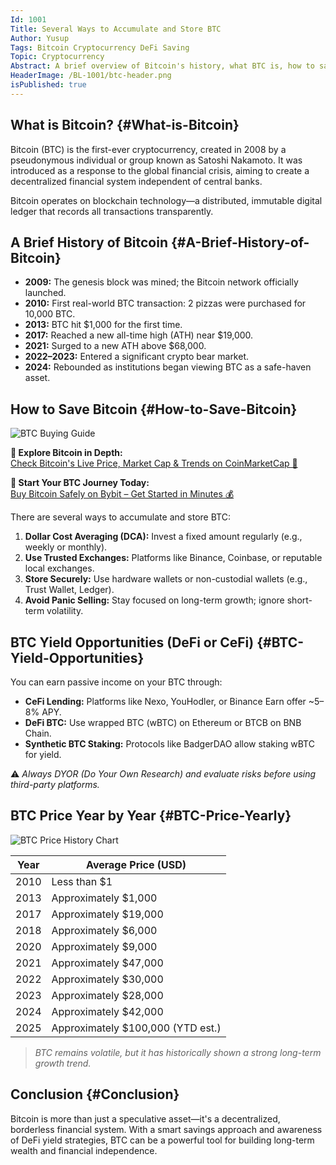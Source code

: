 ```yaml
---
Id: 1001  
Title: Several Ways to Accumulate and Store BTC  
Author: Yusup  
Tags: Bitcoin Cryptocurrency DeFi Saving  
Topic: Cryptocurrency  
Abstract: A brief overview of Bitcoin's history, what BTC is, how to save in BTC, BTC yield opportunities, and a year-by-year price breakdown.  
HeaderImage: /BL-1001/btc-header.png  
isPublished: true  
---
```


## What is Bitcoin? {#What-is-Bitcoin}

Bitcoin (BTC) is the first-ever cryptocurrency, created in 2008 by a pseudonymous individual or group known as Satoshi Nakamoto. It was introduced as a response to the global financial crisis, aiming to create a decentralized financial system independent of central banks.

Bitcoin operates on blockchain technology—a distributed, immutable digital ledger that records all transactions transparently.

## A Brief History of Bitcoin {#A-Brief-History-of-Bitcoin}

- **2009:** The genesis block was mined; the Bitcoin network officially launched.  
- **2010:** First real-world BTC transaction: 2 pizzas were purchased for 10,000 BTC.  
- **2013:** BTC hit $1,000 for the first time.  
- **2017:** Reached a new all-time high (ATH) near $19,000.  
- **2021:** Surged to a new ATH above $68,000.  
- **2022–2023:** Entered a significant crypto bear market.  
- **2024:** Rebounded as institutions began viewing BTC as a safe-haven asset.  

## How to Save Bitcoin {#How-to-Save-Bitcoin}
![BTC Buying Guide](/BL-1001/btcworks.png)

**🔎 Explore Bitcoin in Depth:**  
<a href="https://coinmarketcap.com/currencies/bitcoin" target="_blank" rel="noopener noreferrer">Check Bitcoin's Live Price, Market Cap & Trends on CoinMarketCap 🚀</a>

**💱 Start Your BTC Journey Today:**  
<a href="https://www.bybit.com/invite?ref=344DDL2" target="_blank" rel="noopener noreferrer">Buy Bitcoin Safely on Bybit – Get Started in Minutes 💰</a>

There are several ways to accumulate and store BTC:

1. **Dollar Cost Averaging (DCA):** Invest a fixed amount regularly (e.g., weekly or monthly).  
2. **Use Trusted Exchanges:** Platforms like Binance, Coinbase, or reputable local exchanges.  
3. **Store Securely:** Use hardware wallets or non-custodial wallets (e.g., Trust Wallet, Ledger).  
4. **Avoid Panic Selling:** Stay focused on long-term growth; ignore short-term volatility.  

## BTC Yield Opportunities (DeFi or CeFi) {#BTC-Yield-Opportunities}

You can earn passive income on your BTC through:

- **CeFi Lending:** Platforms like Nexo, YouHodler, or Binance Earn offer ~5–8% APY.  
- **DeFi BTC:** Use wrapped BTC (wBTC) on Ethereum or BTCB on BNB Chain.  
- **Synthetic BTC Staking:** Protocols like BadgerDAO allow staking wBTC for yield.  

⚠️ *Always DYOR (Do Your Own Research) and evaluate risks before using third-party platforms.*

## BTC Price Year by Year {#BTC-Price-Yearly}
![BTC Price History Chart](/BL-1001/btcprice.png)  
           
<table>
  <thead>
    <tr>
      <th>Year</th>
      <th>Average Price (USD)</th>
    </tr>
  </thead>
  <tbody>
    <tr><td>2010</td><td>Less than $1</td></tr>
    <tr><td>2013</td><td>Approximately $1,000</td></tr>
    <tr><td>2017</td><td>Approximately $19,000</td></tr>
    <tr><td>2018</td><td>Approximately $6,000</td></tr>
    <tr><td>2020</td><td>Approximately $9,000</td></tr>
    <tr><td>2021</td><td>Approximately $47,000</td></tr>
    <tr><td>2022</td><td>Approximately $30,000</td></tr>
    <tr><td>2023</td><td>Approximately $28,000</td></tr>
    <tr><td>2024</td><td>Approximately $42,000</td></tr>
    <tr><td>2025</td><td>Approximately $100,000 (YTD est.)</td></tr>
  </tbody>
</table>

> *BTC remains volatile, but it has historically shown a strong long-term growth trend.*

## Conclusion {#Conclusion}

Bitcoin is more than just a speculative asset—it's a decentralized, borderless financial system. With a smart savings approach and awareness of DeFi yield strategies, BTC can be a powerful tool for building long-term wealth and financial independence.
